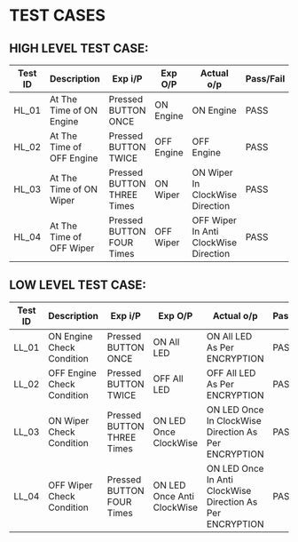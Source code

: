 # TEST CASES
## HIGH LEVEL TEST CASE:
| Test ID | Description               | Exp i/P                    | Exp O/P    | Actual o/p                            | Pass/Fail |
|---------|---------------------------|----------------------------|------------|---------------------------------------|-----------|
| HL_01   | At The Time of ON Engine  | Pressed BUTTON ONCE        | ON Engine  | ON Engine                             | PASS      |
| HL_02   | At The Time of OFF Engine | Pressed BUTTON TWICE       | OFF Engine | OFF Engine                            | PASS      |
| HL_03   | At The Time of ON Wiper   | Pressed BUTTON THREE Times | ON Wiper   | ON Wiper In ClockWise Direction       | PASS      |
| HL_04   | At The Time of OFF Wiper  | Pressed BUTTON FOUR Times  | OFF Wiper  | OFF Wiper In Anti ClockWise Direction | PASS      |

## LOW LEVEL TEST CASE:
| Test ID | Description                | Exp i/P                    | Exp O/P                    | Actual o/p                                                | Pass/Fail |
|---------|----------------------------|----------------------------|----------------------------|-----------------------------------------------------------|-----------|
| LL_01   | ON Engine Check Condition  | Pressed BUTTON ONCE        | ON All LED                 | ON All LED As Per ENCRYPTION                              | PASS      |
| LL_02   | OFF Engine Check Condition | Pressed BUTTON TWICE       | OFF All LED                | OFF All LED As Per ENCRYPTION                             | PASS      |
| LL_03   | ON Wiper Check Condition   | Pressed BUTTON THREE Times | ON LED Once ClockWise      | ON LED Once In ClockWise Direction As Per ENCRYPTION      | PASS      |
| LL_04   | OFF Wiper Check Condition  | Pressed BUTTON FOUR Times  | ON LED Once Anti ClockWise | ON LED Once In Anti ClockWise Direction As Per ENCRYPTION | PASS      |
